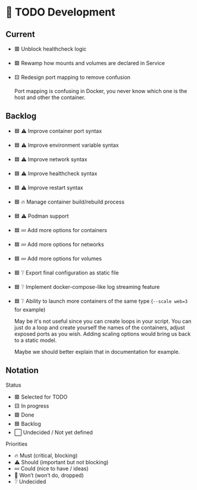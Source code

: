 # 🚧 TODO Development

## Current

- 🟥 Unblock healthcheck logic

- 🟩 Rewamp how mounts and volumes are declared in Service

- 🟨 Redesign port mapping to remove confusion

  Port mapping is confusing in Docker, you never know which one is the host
  and other the container.

## Backlog

- 🟦 ⚠️ Improve container port syntax

- 🟦 ⚠️ Improve environment variable syntax

- 🟦 ⚠️ Improve network syntax

- 🟦 ⚠️ Improve healthcheck syntax

- 🟦 ⚠️ Improve restart syntax

- 🟦 🔥 Manage container build/rebuild process

- 🟦 ⚠️ Podman support

- 🟦 💤 Add more options for containers

- 🟦 💤 Add more options for networks

- 🟦 💤 Add more options for volumes

- 🟦 ❔ Export final configuration as static file

- 🟦 ❔ Implement docker-compose-like log streaming feature

- 🟦 ❔ Ability to launch more containers of the same type (`--scale web=3` for example)

  May be it's not useful since you can create loops in your script. You can just
  do a loop and create yourself the names of the containers, adjust exposed
  ports as you wish. Adding scaling options would bring us back to a static
  model.

  Maybe we should better explain that in documentation for example.

## Notation

Status

- 🟥 Selected for TODO
- 🟨 In progress
- 🟩 Done
- 🟦 Backlog
- ⬜ Undecided / Not yet defined

Priorities

- 🔥 Must (critical, blocking)
- ⚠️ Should (important but not blocking)
- 💤 Could (nice to have / ideas)
- 🚫 Won’t (won’t do, dropped)
- ❔ Undecided
